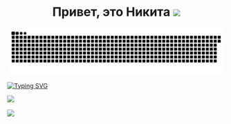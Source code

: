 <h1 align="center">Привет, это Никита
<img src="https://github.com/blackcater/blackcater/raw/main/images/Hi.gif" height="32"/>
</h1>


<picture>
  <source media="(prefers-color-scheme: dark)" srcset="github-user-contribution.svg" />
  <source media="(prefers-color-scheme: light)" srcset="github-user-contribution.svg" />
  <img alt="github-snake" src="github-user-contribution.svg" />
</picture>

[![Typing SVG](https://readme-typing-svg.herokuapp.com?color=%2336BCF7&lines=А+вот+немного+моей+статистике)](https://git.io/typing-svg)

![](https://github-profile-summary-cards.vercel.app/api/cards/profile-details?username=Neko1313&theme=solarized_dark)

![](https://github-profile-summary-cards.vercel.app/api/cards/repos-per-language?username=Neko1313&theme=solarized_dark)
